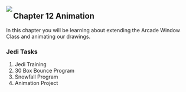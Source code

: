 <img align="left" src="http://hermonswebsites.com/Classes/CS/python.png"><H2>Chapter 12 Animation</H2>

In this chapter you will be learning about extending the Arcade Window Class and animating our drawings. 


<h3>Jedi Tasks</h3>
<ol>
  <li>Jedi Training</li>
  <li>30 Box Bounce Program</li>
  <li>Snowfall Program</li>
  <li>Animation Project</li>
  </ol>
